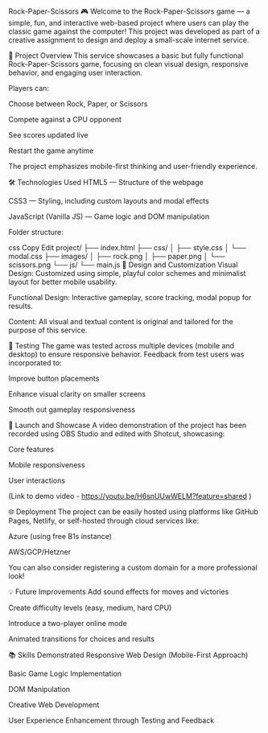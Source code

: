 Rock-Paper-Scissors 🎮
Welcome to the Rock-Paper-Scissors game — a simple, fun, and interactive web-based project where users can play the classic game against the computer!
This project was developed as part of a creative assignment to design and deploy a small-scale internet service.

🚀 Project Overview
This service showcases a basic but fully functional Rock-Paper-Scissors game, focusing on clean visual design, responsive behavior, and engaging user interaction.

Players can:

Choose between Rock, Paper, or Scissors

Compete against a CPU opponent

See scores updated live

Restart the game anytime

The project emphasizes mobile-first thinking and user-friendly experience.

🛠️ Technologies Used
HTML5 — Structure of the webpage

CSS3 — Styling, including custom layouts and modal effects

JavaScript (Vanilla JS) — Game logic and DOM manipulation

Folder structure:

css
Copy
Edit
project/
├── index.html
├── css/
│   ├── style.css
│   └── modal.css
├── images/
│   ├── rock.png
│   ├── paper.png
│   └── scissors.png
└── js/
    └── main.js
🎨 Design and Customization
Visual Design: Customized using simple, playful color schemes and minimalist layout for better mobile usability.

Functional Design: Interactive gameplay, score tracking, modal popup for results.

Content: All visual and textual content is original and tailored for the purpose of this service.

🧪 Testing
The game was tested across multiple devices (mobile and desktop) to ensure responsive behavior. Feedback from test users was incorporated to:

Improve button placements

Enhance visual clarity on smaller screens

Smooth out gameplay responsiveness

🎥 Launch and Showcase
A video demonstration of the project has been recorded using OBS Studio and edited with Shotcut, showcasing:

Core features

Mobile responsiveness

User interactions

(Link to demo video - https://youtu.be/H6snUUwWELM?feature=shared )

🌐 Deployment
The project can be easily hosted using platforms like GitHub Pages, Netlify, or self-hosted through cloud services like:

Azure (using free B1s instance)

AWS/GCP/Hetzner

You can also consider registering a custom domain for a more professional look!

💡 Future Improvements
Add sound effects for moves and victories

Create difficulty levels (easy, medium, hard CPU)

Introduce a two-player online mode

Animated transitions for choices and results

📚 Skills Demonstrated
Responsive Web Design (Mobile-First Approach)

Basic Game Logic Implementation

DOM Manipulation

Creative Web Development

User Experience Enhancement through Testing and Feedback
